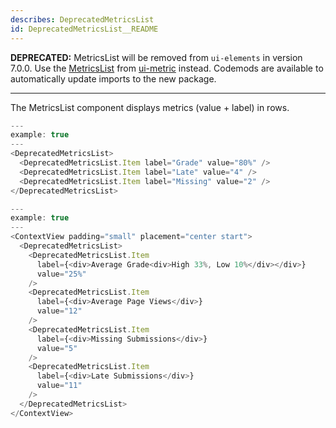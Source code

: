 ```yaml
---
describes: DeprecatedMetricsList
id: DeprecatedMetricsList__README
---
```


**DEPRECATED:** MetricsList will be removed from `ui-elements` in version 7.0.0. Use the [MetricsList](#MetricsList) from [ui-metric](#ui-metric) instead. Codemods are available to automatically update imports to the new package.
***

The MetricsList component displays metrics (value + label) in rows.

```js
---
example: true
---
<DeprecatedMetricsList>
  <DeprecatedMetricsList.Item label="Grade" value="80%" />
  <DeprecatedMetricsList.Item label="Late" value="4" />
  <DeprecatedMetricsList.Item label="Missing" value="2" />
</DeprecatedMetricsList>
```

```js
---
example: true
---
<ContextView padding="small" placement="center start">
  <DeprecatedMetricsList>
    <DeprecatedMetricsList.Item
      label={<div>Average Grade<div>High 33%, Low 10%</div></div>}
      value="25%"
    />
    <DeprecatedMetricsList.Item
      label={<div>Average Page Views</div>}
      value="12"
    />
    <DeprecatedMetricsList.Item
      label={<div>Missing Submissions</div>}
      value="5"
    />
    <DeprecatedMetricsList.Item
      label={<div>Late Submissions</div>}
      value="11"
    />
  </DeprecatedMetricsList>
</ContextView>
```
